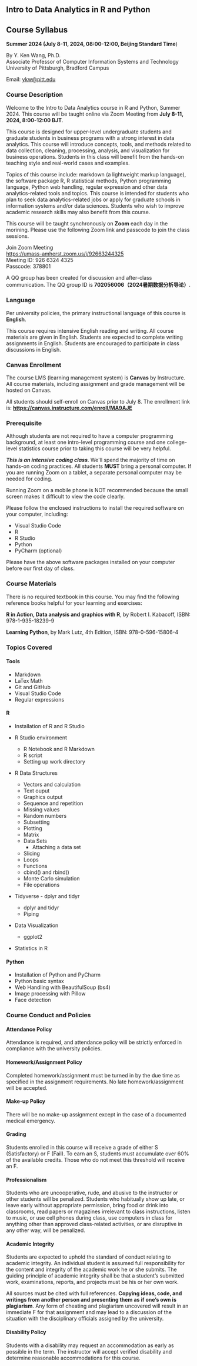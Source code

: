 ## Intro to Data Analytics in R and Python
## Course Syllabus

**Summer 2024 (July 8-11, 2024, 08:00-12:00, Beijing Standard Time**)

By Y. Ken Wang, Ph.D.\
Associate Professor of Computer Information Systems and Technology\
University of Pittsburgh, Bradford Campus

Email: [ykw@pitt.edu](mailto:ykw@pitt.edu)

### Course Description

Welcome to the Intro to Data Analytics course in R and Python, Summer 2024. This course will be taught online via Zoom Meeting from **July 8-11, 2024, 8:00-12:00 BJT**.   

This course is designed for upper-level undergraduate students and graduate students in business programs with a strong interest in data analytics. This course will introduce concepts, tools, and methods related to data collection, cleaning, processing, analysis, and visualization for business operations. Students in this class will benefit from the hands-on teaching style and real-world cases and examples.  

Topics of this course include: markdown (a lightweight markup language), the software package R, R statistical methods, Python programming language, Python web handling, regular expression and other data analytics-related tools and topics. This course is intended for students who plan to seek data analytics-related jobs or apply for graduate schools in information systems and/or data sciences. Students who wish to improve academic research skills may also benefit from this course.  

This course will be taught synchronously on **Zoom** each day in the morining. Please use the following Zoom link and passcode to join the class sessions.  

Join Zoom Meeting  
https://umass-amherst.zoom.us/j/92663244325  
Meeting ID: 926 6324 4325  
Passcode: 378801  

A QQ group has been created for discussion and after-class communication. The QQ group ID is **702056006（2024暑期数据分析导论）**. 

### Language

Per university policies, the primary instructional language of this course is **English**.  

This course requires intensive English reading and writing. All course materials are given in English. Students are expected to complete writing assignments in English. Students are encouraged to participate in class discussions in English. 

### Canvas Enrollment

The course LMS (learning management system) is **Canvas** by Instructure. All course materials, including assignment and grade management will be hosted on Canvas. 

All students should self-enroll on Canvas prior to July 8. The enrollment link is: **https://canvas.instructure.com/enroll/MA9AJE** 

### Prerequisite

Although students are not required to have a computer programming background, at least one intro-level programming course and one college-level statistics course prior to taking this course will be very helpful.

***This is an intensive coding class***. We'll spend the majority of time on hands-on coding practices. All students **MUST** bring a personal computer. If you are running Zoom on a tablet, a separate personal computer may be needed for coding. 

Running Zoom on a mobile phone is NOT recommended because the small screen makes it difficult to view the code clearly.

Please follow the enclosed instructions to install the required software on your computer, including:

- Visual Studio Code
- R
- R Studio
- Python
- PyCharm (optional)

Please have the above software packages installed on your computer before our first day of class. 

### Course Materials

There is no required textbook in this course. You may find the following reference books helpful for your learning and exercises:

**R in Action, Data analysis and graphics with R**, by Robert I. Kabacoff, ISBN: 978-1-935-18239-9

**Learning Python**, by Mark Lutz, 4th Edition, ISBN: 978-0-596-15806-4

### Topics Covered

#### Tools

- Markdown
- LaTex Math
- Git and GitHub
- Visual Studio Code
- Regular expressions

#### R

- Installation of R and R Studio

- R Studio environment
  - R Notebook and R Markdown
  - R script
  - Setting up work directory

- R Data Structures
  - Vectors and calculation
  - Text ouput
  - Graphics output
  - Sequence and repetition
  - Missing values
  - Random numbers
  - Subsetting
  - Plotting
  - Matrix
  - Data Sets
    - Attaching a data set
  - Slicing
  - Loops
  - Functions
  - cbind() and rbind()
  - Monte Carlo simulation
  - File operations

- Tidyverse - dplyr and tidyr
  - dplyr and tidyr
  - Piping 

- Data Visualization
  - ggplot2

- Statistics in R

#### Python

- Installation of Python and PyCharm
- Python basic syntax
- Web Handling with BeautifulSoup (bs4)
- Image processing with Pillow
- Face detection

### Course Conduct and Policies 

#### Attendance Policy

Attendance is required, and attendance policy will be strictly enforced in compliance with the university policies.

#### Homework/Assignment Policy

Completed homework/assignment must be turned in by the due time as specified in the assignment requirements. No late homework/assignment will be accepted.

#### Make-up Policy

There will be no make-up assignment except in the case of a documented medical emergency.

#### Grading

Students enrolled in this course will receive a grade of either S (Satisfactory) or F (Fail). To earn an S, students must accumulate over 60% of the available credits. Those who do not meet this threshold will receive an F.

#### Professionalism

Students who are uncooperative, rude, and abusive to the instructor or other students will be penalized. Students who habitually show up late, or leave early without appropriate permission, bring food or drink into classrooms, read papers or magazines irrelevant to class instructions, listen to music, or use cell phones during class, use computers in class for anything other than approved class-related activities, or are disruptive in any other way, will be penalized.

#### Academic Integrity

Students are expected to uphold the standard of conduct relating to academic integrity. An individual student is assumed full responsibility for the content and integrity of the academic work he or she submits. The guiding principle of academic integrity shall be that a student’s submitted work, examinations, reports, and projects must be his or her own work.  

All sources must be cited with full references. **Copying ideas, code, and writings from another person and presenting them as if one’s own is plagiarism**. Any form of cheating and plagiarism uncovered will result in an immediate F for that assignment and may lead to a discussion of the situation with the disciplinary officials assigned by the university.

#### Disability Policy

Students with a disability may request an accommodation as early as possible in the term. The instructor will accept verified disability and determine reasonable accommodations for this course. 

